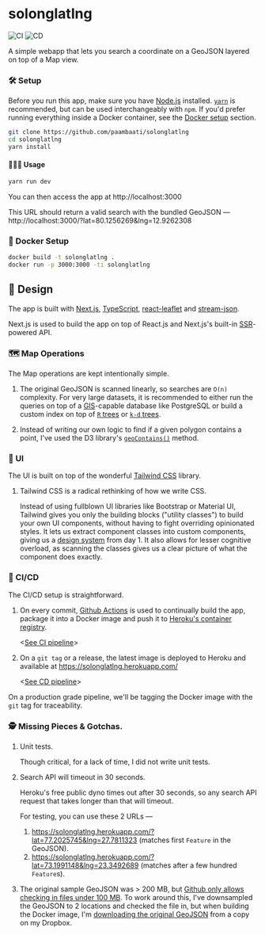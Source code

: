 # solonglatlng

![CI](https://github.com/paambaati/solonglatlng/workflows/CI/badge.svg) ![CD](https://github.com/paambaati/solonglatlng/workflows/CD/badge.svg)

A simple webapp that lets you search a coordinate on a GeoJSON layered on top of a Map view.

### 🛠️ Setup

Before you run this app, make sure you have [Node.js](https://nodejs.org/en/) installed. [`yarn`](https://yarnpkg.com/lang/en/docs/install) is recommended, but can be used interchangeably with `npm`. If you'd prefer running everything inside a Docker container, see the [Docker setup](#docker-setup) section.

```bash
git clone https://github.com/paambaati/solonglatlng
cd solonglatlng
yarn install
```

#### 👩🏻‍💻 Usage
```bash
yarn run dev
```

You can then access the app at http://localhost:3000

This URL should return a valid search with the bundled GeoJSON — http://localhost:3000/?lat=80.1256269&lng=12.9262308

### 🐳 Docker Setup

```bash
docker build -t solonglatlng .
docker run -p 3000:3000 -ti solonglatlng
```

## 🧩 Design

The app is built with [Next.js](https://nextjs.org), [TypeScript](https://www.typescriptlang.org/), [react-leaflet](https://react-leaflet.js.org/) and [stream-json](https://www.npmjs.com/package/stream-json).

Next.js is used to build the app on top of React.js and Next.js's built-in [SSR](https://nextjs.org/features/server-side-rendering)-powered API.

### 🗺️ Map Operations

The Map operations are kept intentionally simple.

1. The original GeoJSON is scanned linearly, so searches are `O(n)` complexity. For very large datasets, it is recommended to either run the queries on top of a [GIS](https://en.wikipedia.org/wiki/Geographic_information_system)-capable database like PostgreSQL or build a custom index on top of [`R` trees](https://en.wikipedia.org/wiki/R*_tree) or [`k-d` trees](https://en.wikipedia.org/wiki/K-d_tree).

2. Instead of writing our own logic to find if a given polygon contains a point, I've used the D3 library's [`geoContains()`](https://github.com/d3/d3-geo#geoContains) method.

### 🎨 UI

The UI is built on top of the wonderful [Tailwind CSS](https://tailwindcss.com/) library.

1. Tailwind CSS is a radical rethinking of how we write CSS.

    Instead of using fullblown UI libraries like Bootstrap or Material UI, Tailwind gives you only the building blocks ("utility classes") to build your own UI components, without having to fight overriding opinionated styles. It lets us extract component classes into custom components, giving us a [design system](https://medium.muz.li/what-is-a-design-system-1e43d19e7696) from day 1. It also allows for lesser cognitive overload, as scanning the classes gives us a clear picture of what the component does exactly.

### 🚚 CI/CD

The CI/CD setup is straightforward.

1. On every commit, [Github Actions](https://github.com/features/actions) is used to continually build the app, package it into a Docker image and push it to [Heroku's container registry](https://devcenter.heroku.com/articles/container-registry-and-runtime).

    <[See CI pipeline](https://github.com/paambaati/solonglatlng/actions?query=workflow%3ACI)>

2. On a `git tag` or a release, the latest image is deployed to Heroku and available at https://solonglatlng.herokuapp.com/

    <[See CD pipeline](https://github.com/paambaati/solonglatlng/actions?query=workflow%3ACD)>

On a production grade pipeline, we'll be tagging the Docker image with the `git` tag for traceability.

### 🕵 Missing Pieces & Gotchas.

1. Unit tests.

    Though critical, for a lack of time, I did not write unit tests.

2. Search API will timeout in 30 seconds.

    Heroku's free public dyno times out after 30 seconds, so any search API request that takes longer than that will timeout.

    For testing, you can use these 2 URLs —

    1. https://solonglatlng.herokuapp.com/?lat=77.2025745&lng=27.7811323 (matches first `Feature` in the GeoJSON).
    2. https://solonglatlng.herokuapp.com/?lat=73.1991148&lng=23.3492689 (matches after a few hundred `Feature`s).

3. The original sample GeoJSON was > 200 MB, but [Github only allows checking in files under 100 MB](https://help.github.com/en/github/managing-large-files/conditions-for-large-files). To work around this, I've downsampled the GeoJSON to 2 locations and checked the file in, but when building the Docker image, I'm [downloading the original GeoJSON](https://github.com/paambaati/solonglatlng/blob/9178622b36437a9c9588fd2e9ee88fb02ee5e208/Dockerfile#L14) from a copy on my Dropbox.
